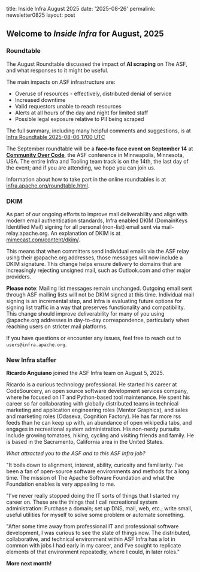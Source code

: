 title: Inside Infra August 2025 
date: '2025-08-26' 
permalink: newsletter0825
layout: post 

## Welcome to *Inside Infra* for August, 2025

### Roundtable

The August Roundtable discussed the impact of **AI scraping** on The ASF, and what responses to it might be useful. 

The main impacts on ASF infrastructure are:

  - Overuse of resources - effectively, distributed denial of service
  - Increased downtime
  - Valid requestors unable to reach resources
  - Alerts at all hours of the day and night for limited staff
  - Possible legal exposure relative to PII being scraped

The full summary, including many helpful comments and suggestions, is at <a href="https://cwiki.apache.org/confluence/display/INFRA/Infra+Roundtable+2025-08-06+1700+UTC" target="_blank">Infra Roundtable 2025-08-06 1700 UTC</a>

The September roundtable will be a **face-to face event on September 14** at <a href="https://communityovercode.org/" target="_blank">**Community Over Code**</a>, the ASF conference in Minneapolis, Minnesota, USA. The entire Infra and Tooling team track is on the 14th, the last day of the event; and if you are attending, we hope you can join us.

Information about how to take part in the online roundtables is at <a href="https://infra.apache.org/roundtable.html" target="_blank">infra.apache.org/roundtable.html</a>.

### DKIM

As part of our ongoing efforts to improve mail deliverability and align with modern email authentication standards, Infra enabled DKIM (DomainKeys Identified Mail) signing for all personal (non-list) email sent via mail-relay.apache.org. An explanation of DKIM is at <a href="https://www.mimecast.com/content/dkim/" target="_blank">mimecast.com/content/dkim/</a>.

This means that when committers send individual emails via the ASF relay using their @apache.org addresses, those messages will now include a DKIM signature. This change helps ensure delivery to domains that are increasingly rejecting unsigned mail, such as Outlook.com and other major providers.

**Please note**: Mailing list messages remain unchanged. Outgoing email sent through ASF mailing lists will not be DKIM signed at this time. Individual mail signing is an incremental step, and Infra is evaluating future options for signing list traffic in a way that preserves functionality and compatibility. This change should improve deliverability for many of you using @apache.org addresses in day-to-day correspondence, particularly when reaching users on stricter mail platforms.

If you have questions or encounter any issues, feel free to reach out to `users@infra.apache.org`.

### New Infra staffer

**Ricardo Anguiano** joined the ASF Infra team on August 5, 2025.

Ricardo is a curious technology professional. He started his career at CodeSourcery, an open source software development services company, where he focused on IT and Python-based tool maintenance. He spent his career so far collaborating with globally distributed teams in technical marketing and application engineering roles (Mentor Graphics), and sales and marketing roles (Odaseva, Cognition Factory). He has far more rss feeds than he can keep up with, an abundance of open wikipedia tabs, and engages in recreational system administration.
His non-nerdy pursuits include growing tomatoes, hiking, cycling and visiting friends and family. He is based in the Sacramento, California area in the United States.

_What attracted you to the ASF and to this ASF Infra job?_

"It boils down to alignment, interest, ability, curiosity and familiarity. I’ve been a fan of open-source software environments and methods for a long time. The mission of The Apache Software Foundation and what the Foundation enables is very appealing to me.

"I’ve never really stopped doing the IT sorts of things that I started my career on. These are the things that I call recreational system administration: Purchase a domain; set up DNS, mail, web, etc.; write small, useful utilities for myself to solve some problem or automate something.

"After some time away from professional IT and professional software development, I was curious to see the state of things now. The distributed, collaborative, and technical environment within ASF Infra has a lot in common with jobs I had early in my career, and I’ve sought to replicate elements of that environment repeatedly, where I could, in later roles."


**More next month!**
